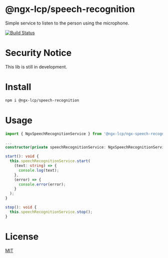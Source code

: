 # @ngx-lcp/speech-recognition
Simple service to listen to the person using the microphone.

[![Build Status](https://travis-ci.org/lcpereira/ngx-lcp.svg?branch=main)](https://travis-ci.org/lcpereira/ngx-lcp)

# Security Notice
This lib is still in development.

# Install
```bash
npm i @ngx-lcp/speech-recognition
```

# Usage
```typescript
import { NgxSpeechRecognitionService } from '@ngx-lcp/ngx-speech-recognition';

...
constructor(private speechRecognitionService: NgxSpeechRecognitionService) {}

start(): void {
  this.speechRecognitionService.start(
    (text: string) => {
      console.log(text);
    },
    (error) => {
      console.error(error);
    }
  );
}

stop(): void {
  this.speechRecognitionService.stop();
}
```

# License

[MIT](LICENSE)
